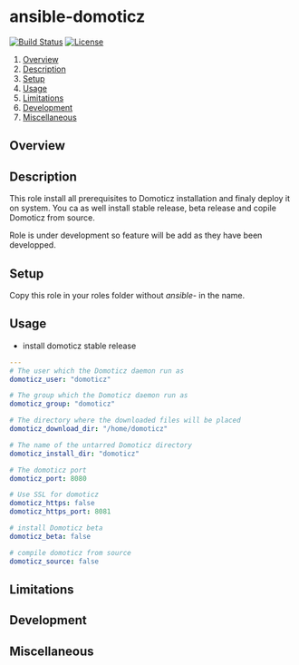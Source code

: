 # ansible-domoticz

[![Build Status](https://travis-ci.com/chubchubsancho/ansible-domoticz.svg?branch=master)](https://travis-ci.com/chubchubsancho/ansible-domoticz)
[![License](https://img.shields.io/badge/license-MIT-blue.svg?logo=github&style=flat)](https://raw.githubusercontent.com/chubchubsancho/ansible-domoticz/master/LICENSE)

1. [Overview](#overview)
1. [Description](#role-description)
1. [Setup](#setup)
1. [Usage](#usage)
1. [Limitations](#limitations)
1. [Development](#development)
1. [Miscellaneous](#miscellaneous)

## Overview

## Description

This role install all prerequisites to Domoticz installation and finaly deploy it on system.
You ca as well install stable release, beta release and copile Domoticz from source.

Role is under development so feature will be add as they have been developped.

## Setup

Copy this role in your roles folder without *ansible-* in the name.

## Usage

* install domoticz stable release

```yaml
---
# The user which the Domoticz daemon run as
domoticz_user: "domoticz"

# The group which the Domoticz daemon run as
domoticz_group: "domoticz"

# The directory where the downloaded files will be placed
domoticz_download_dir: "/home/domoticz"

# The name of the untarred Domoticz directory
domoticz_install_dir: "domoticz"

# The domoticz port
domoticz_port: 8080

# Use SSL for domoticz
domoticz_https: false
domoticz_https_port: 8081

# install Domoticz beta
domoticz_beta: false

# compile domoticz from source
domoticz_source: false
```

## Limitations

## Development

## Miscellaneous
